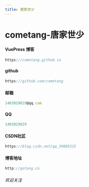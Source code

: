 ```yaml
---
title: 唐家世少
---
```


#  cometang-唐家世少



#### VuePress 博客

```js
https://cometang.github.io
```



#### github

```js
https://github.com/cometang
```



#### 邮箱

```js
1403029829@qq.com
```



#### QQ

```js
1403029829
```



#### CSDN社区

```js
https://blog.csdn.net/qq_39005315
```

#### 博客地址

```js
http://gotang.cn
```


###### 欢迎关注


